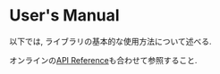 # User's Manual

以下では, ライブラリの基本的な使用方法について述べる.

オンラインの[API Reference](https://shinolab.github.io/autd3-library-software/index.html)も合わせて参照すること.
